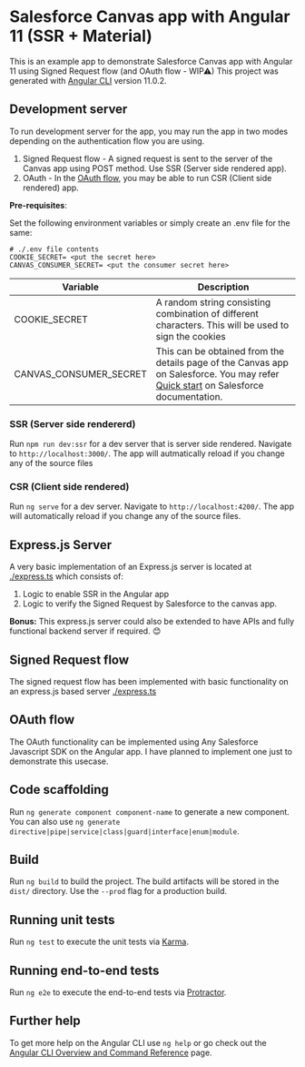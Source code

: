 # Salesforce Canvas app with Angular 11 (SSR + Material)

This is an example app to demonstrate Salesforce Canvas app with Angular 11 using Signed Request flow (and OAuth flow - WIP⚠)
This project was generated with [Angular CLI](https://github.com/angular/angular-cli) version 11.0.2.

## Development server

To run development server for the app, you may run the app in two modes depending on the authentication flow you are using.
1. Signed Request flow  - A signed request is sent to the server of the Canvas app using POST method. Use SSR (Server side rendered app).
2. OAuth - In the [OAuth flow](https://developer.salesforce.com/docs/atlas.en-us.platform_connect.meta/platform_connect/user_flow_oauth.htm), you may be able to run CSR (Client side rendered) app.

**Pre-requisites**:

Set the following environment variables or simply create an .env file for the same:

```.env
# ./.env file contents
COOKIE_SECRET= <put the secret here>
CANVAS_CONSUMER_SECRET= <put the consumer secret here>
```
| Variable | Description |
|-----------|--------------|
| COOKIE_SECRET | A random string consisting combination of different characters. This will be used to sign the cookies |
| CANVAS_CONSUMER_SECRET | This can be obtained from the details page of the Canvas app on Salesforce. You may refer [Quick start](https://developer.salesforce.com/docs/atlas.en-us.platform_connect.meta/platform_connect/quick_start_create_canvas_app.htm) on Salesforce documentation. |

### SSR (Server side rendererd)

Run `npm run dev:ssr` for a dev server that is server side rendered. Navigate to `http://localhost:3000/`. The app will autmatically reload if you change any of the source files

### CSR (Client side rendered)

Run `ng serve` for a dev server. Navigate to `http://localhost:4200/`. The app will automatically reload if you change any of the source files.

## Express.js Server

A very basic implementation of an Express.js server is located at [./express.ts](./express.ts) which consists of:
1. Logic to enable SSR in the Angular app
2. Logic to verify the Signed Request by Salesforce to the canvas app.

**Bonus:** This express.js server could also be extended to have APIs and fully functional backend server if required. 😊

## Signed Request flow

The signed request flow has been implemented with basic functionality on an express.js based server [./express.ts](./express.ts)

## OAuth flow

The OAuth functionality can be implemented using Any Salesforce Javascript SDK on the Angular app. I have planned to implement one just to demonstrate this usecase.

## Code scaffolding

Run `ng generate component component-name` to generate a new component. You can also use `ng generate directive|pipe|service|class|guard|interface|enum|module`.

## Build

Run `ng build` to build the project. The build artifacts will be stored in the `dist/` directory. Use the `--prod` flag for a production build.

## Running unit tests

Run `ng test` to execute the unit tests via [Karma](https://karma-runner.github.io).

## Running end-to-end tests

Run `ng e2e` to execute the end-to-end tests via [Protractor](http://www.protractortest.org/).

## Further help

To get more help on the Angular CLI use `ng help` or go check out the [Angular CLI Overview and Command Reference](https://angular.io/cli) page.
